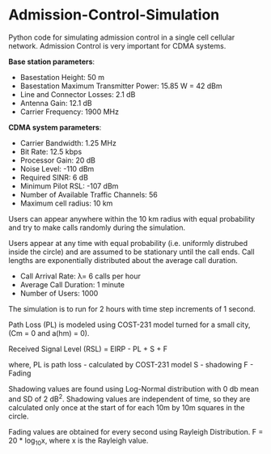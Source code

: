 # Admission-Control-Simulation


Python code for simulating admission control in a single cell cellular network. Admission Control is very important for CDMA systems. 

**Base station parameters**: 
- Basestation Height:  50 m
- Basestation Maximum Transmitter Power:  15.85 W = 42 dBm
- Line and Connector Losses: 2.1 dB
- Antenna Gain: 12.1 dB
- Carrier Frequency: 1900 MHz



**CDMA system parameters**:
- Carrier Bandwidth: 1.25 MHz
- Bit Rate: 12.5 kbps
- Processor Gain: 20 dB
- Noise Level: -110 dBm
- Required SINR: 6 dB
- Minimum Pilot RSL: -107 dBm
- Number of Available Traffic Channels: 56
- Maximum cell radius: 10 km

Users can appear anywhere within the 10 km radius with equal probability and try to make calls randomly during the simulation. 

Users appear at any time with equal probability (i.e. uniformly distrubed inside the circle) and are assumed to be stationary until the call ends.
Call lengths are exponentially distributed about the average call duration. 

- Call Arrival Rate: λ= 6 calls per hour
- Average Call Duration: 1 minute
- Number of Users: 1000

The simulation is to run for 2 hours with time step increments of 1 second. 

Path Loss (PL) is modeled using COST-231 model turned for a small city, (Cm = 0 and a(hm) = 0).

Received Signal Level (RSL) = EIRP - PL + S + F

where, PL is path loss - calculated by COST-231 model
S - shadowing
F - Fading


Shadowing values are found using Log-Normal distribution with 0 db mean and SD of 2 dB<sup>2</sup>. Shadowing values are independent of time, so they are calculated only once at the start of for each 10m by 10m squares in the circle.

Fading values are obtained for every second using Rayleigh Distribution. 
    F = 20 * log<sub>10</sub>x, where x is the Rayleigh value.
